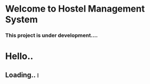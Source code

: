 # Welcome to Hostel Management System

### This project is under development....
# Hello..
## Loading..।